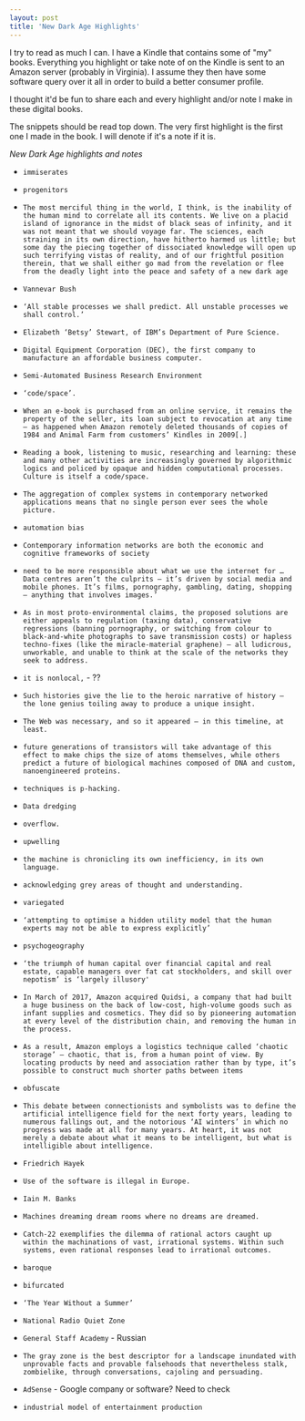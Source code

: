 ```yaml
---
layout: post
title: 'New Dark Age Highlights'
---
```


I try to read as much I can. I have a Kindle that contains some of "my" books. Everything you highlight or take note of on the Kindle
is sent to an Amazon server (probably in Virginia). I assume they then have some software query over it all in order to build a better
consumer profile.

I thought it'd be fun to share each and every highlight and/or note I make in these digital books.

The snippets should be read top down. The very first highlight is the first one I made in the book. I will denote if it's a note if it is.

*New Dark Age highlights and notes*

- `immiserates`

- `progenitors`

- `The most merciful thing in the world, I think, is the inability of the human mind to correlate all its contents. We live on a placid island of ignorance in the midst of black seas of infinity, and it was not meant that we should voyage far. The sciences, each straining in its own direction, have hitherto harmed us little; but some day the piecing together of dissociated knowledge will open up such terrifying vistas of reality, and of our frightful position therein, that we shall either go mad from the revelation or flee from the deadly light into the peace and safety of a new dark age`

- `Vannevar Bush`

- `‘All stable processes we shall predict. All unstable processes we shall control.’`

- `Elizabeth ‘Betsy’ Stewart, of IBM’s Department of Pure Science.`

- `Digital Equipment Corporation (DEC), the first company to manufacture an affordable business computer.`

- `Semi-Automated Business Research Environment`

- `‘code/space’.`

- `When an e-book is purchased from an online service, it remains the property of the seller, its loan subject to revocation at any time – as happened when Amazon remotely deleted thousands of copies of 1984 and Animal Farm from customers’ Kindles in 2009[.]`

- `Reading a book, listening to music, researching and learning: these and many other activities are increasingly governed by algorithmic logics and policed by opaque and hidden computational processes. Culture is itself a code/space.`

- `The aggregation of complex systems in contemporary networked applications means that no single person ever sees the whole picture.`

- `automation bias`

- `Contemporary information networks are both the economic and cognitive frameworks of society`

- `need to be more responsible about what we use the internet for … Data centres aren’t the culprits – it’s driven by social media and mobile phones. It’s films, pornography, gambling, dating, shopping – anything that involves images.’`

- `As in most proto-environmental claims, the proposed solutions are either appeals to regulation (taxing data), conservative regressions (banning pornography, or switching from colour to black-and-white photographs to save transmission costs) or hapless techno-fixes (like the miracle-material graphene) – all ludicrous, unworkable, and unable to think at the scale of the networks they seek to address.`

- `it is nonlocal,` - ??

- `Such histories give the lie to the heroic narrative of history – the lone genius toiling away to produce a unique insight.`

- `The Web was necessary, and so it appeared – in this timeline, at least.`

- `future generations of transistors will take advantage of this effect to make chips the size of atoms themselves, while others predict a future of biological machines composed of DNA and custom, nanoengineered proteins.`

- `techniques is p-hacking.`

- `Data dredging`

- `overflow.`

- `upwelling`

- `the machine is chronicling its own inefficiency, in its own language.`

- `acknowledging grey areas of thought and understanding.`

- `variegated`

- `‘attempting to optimise a hidden utility model that the human experts may not be able to express explicitly’`

- `psychogeography`

- `‘the triumph of human capital over financial capital and real estate, capable managers over fat cat stockholders, and skill over nepotism’ is ‘largely illusory'`

- `In March of 2017, Amazon acquired Quidsi, a company that had built a huge business on the back of low-cost, high-volume goods such as infant supplies and cosmetics. They did so by pioneering automation at every level of the distribution chain, and removing the human in the process.`

- `As a result, Amazon employs a logistics technique called ‘chaotic storage’ – chaotic, that is, from a human point of view. By locating products by need and association rather than by type, it’s possible to construct much shorter paths between items`

- `obfuscate`

- `This debate between connectionists and symbolists was to define the artificial intelligence field for the next forty years, leading to numerous fallings out, and the notorious ‘AI winters’ in which no progress was made at all for many years. At heart, it was not merely a debate about what it means to be intelligent, but what is intelligible about intelligence.`

- `Friedrich Hayek`

- `Use of the software is illegal in Europe.`

- `Iain M. Banks`

- `Machines dreaming dream rooms where no dreams are dreamed.`

- `Catch-22 exemplifies the dilemma of rational actors caught up within the machinations of vast, irrational systems. Within such systems, even rational responses lead to irrational outcomes.`

- `baroque`

- `bifurcated`

- `‘The Year Without a Summer’`

- `National Radio Quiet Zone`

- `General Staff Academy` - Russian

- `The gray zone is the best descriptor for a landscape inundated with unprovable facts and provable falsehoods that nevertheless stalk, zombielike, through conversations, cajoling and persuading.`

- `AdSense` - Google company or software? Need to check

- `industrial model of entertainment production`
